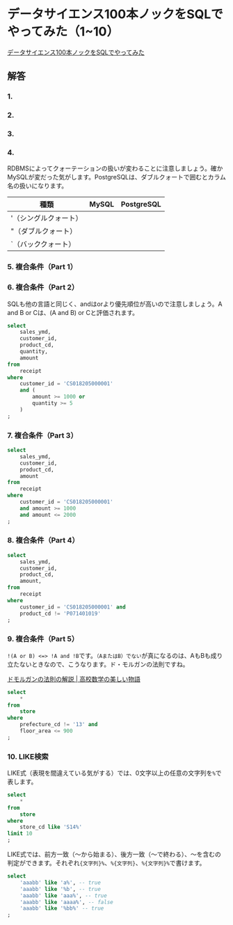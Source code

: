 # データサイエンス100本ノックをSQLでやってみた（1~10）

[データサイエンス100本ノックをSQLでやってみた](データサイエンス100本ノックをSQLでやってみた.md)

## 解答

### 1.

### 2.

### 3.

### 4.

RDBMSによってクォーテーションの扱いが変わることに注意しましょう。確かMySQLが変だった気がします。PostgreSQLは、ダブルクォートで囲むとカラム名の扱いになります。

|種類|MySQL|PostgreSQL|
|-|-|-|
|'（シングルクォート）|||
|"（ダブルクォート）||
|`（バッククォート）||

### 5. 複合条件（Part 1）

### 6. 複合条件（Part 2）

SQLも他の言語と同じく、andはorより優先順位が高いので注意しましょう。A and B or Cは、(A and B) or Cと評価されます。

```sql
select
    sales_ymd,
    customer_id,
    product_cd,
    quantity,
    amount
from
    receipt
where
    customer_id = 'CS018205000001'
    and (
        amount >= 1000 or
        quantity >= 5
    )
;
```

### 7. 複合条件（Part 3）

```sql
select
    sales_ymd,
    customer_id,
    product_cd,
    amount    
from
    receipt
where
    customer_id = 'CS018205000001'
    and amount >= 1000
    and amount <= 2000
;
```

### 8. 複合条件（Part 4）

```sql
select
    sales_ymd,
    customer_id,
    product_cd,
    amount,
from
    receipt
where
    customer_id = 'CS018205000001' and
    product_cd != 'P071401019'
;
```

### 9. 複合条件（Part 5）

`!(A or B) <=> !A and !B`です。`（AまたはB）でない`が真になるのは、AもBも成り立たないときなので、こうなります。ド・モルガンの法則ですね。

[ドモルガンの法則の解説 | 高校数学の美しい物語](https://manabitimes.jp/math/897)

```sql
select
    *
from
    store
where
    prefecture_cd != '13' and
    floor_area <= 900
;
```


### 10. LIKE検索

LIKE式（表現を間違えている気がする）では、0文字以上の任意の文字列を`%`で表します。

```sql
select
    *
from
    store
where
    store_cd like 'S14%'
limit 10
;
```

LIKE式では、前方一致（〜から始まる）、後方一致（〜で終わる）、〜を含むの判定ができます。それぞれ`{文字列}%`、`%{文字列}`、`%{文字列}%`で書けます。

```sql
select
    'aaabb' like 'a%', -- true
    'aaabb' like '%b', -- true
    'aaabb' like 'aaa%', -- true
    'aaabb' like 'aaaa%', -- false
    'aaabb' like '%bb%' -- true
;
```